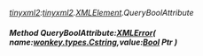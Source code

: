 _[tinyxml2](../../modules/tinyxml2/tinyxml2-module.md):[tinyxml2](../../modules/tinyxml2/tinyxml2-module.md).[XMLElement](../../modules/tinyxml2/tinyxml2-xmlelement.md).QueryBoolAttribute_
##### Method QueryBoolAttribute:[XMLError](../../modules/tinyxml2/tinyxml2-xmlerror.md)( name:[wonkey.types.Cstring](../../modules/wonkey/wonkey-types-cstring.md),value:[Bool](../../modules/wonkey/wonkey-types-bool.md) Ptr )
